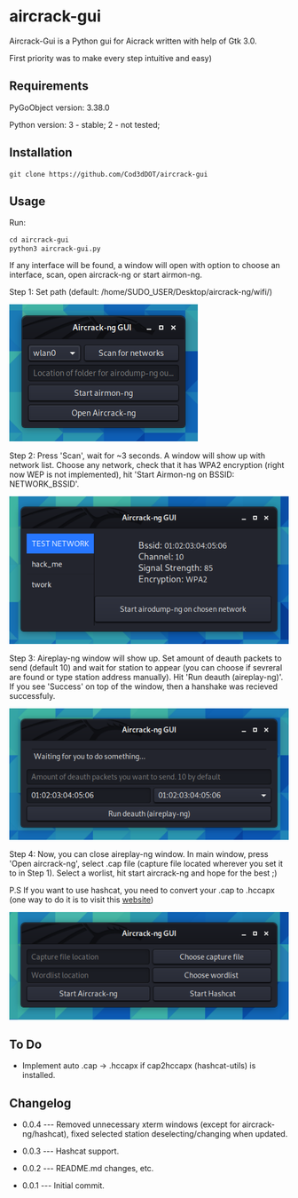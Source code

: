 # aircrack-gui

Aircrack-Gui is a Python gui for Aicrack written with help of Gtk 3.0.

First priority was to make every step intuitive and easy)

## Requirements

PyGoObject version: 3.38.0

Python version: 3 - stable; 2 - not tested;

## Installation

```
git clone https://github.com/Cod3dDOT/aircrack-gui
```

## Usage 

Run:

```
cd aircrack-gui
python3 aircrack-gui.py
```
If any interface will be found, a window will open with option to choose an interface, scan, open aircrack-ng or start airmon-ng.

Step 1: Set path (default: /home/SUDO_USER/Desktop/aircrack-ng/wifi/)

![main window](/demo/main_window.png)

Step 2: Press 'Scan', wait for ~3 seconds. A window will show up with network list. Choose any network, check that it has WPA2 encryption (right now WEP is not implemented), hit 'Start Airmon-ng on BSSID: NETWORK_BSSID'.

![scanning window](/demo/scanning_window.png)

Step 3: Aireplay-ng window will show up. Set amount of deauth packets to send (default 10) and wait for station to appear (you can choose if sevreral are found or type station address manually). Hit 'Run deauth (aireplay-ng)'. If you see 'Success' on top of the window, then a hanshake was recieved successfuly.

![aireplay-ng window](/demo/aireplay-ng_window.png)

Step 4: Now, you can close aireplay-ng window. In main window, press 'Open aircrack-ng', select .cap file (capture file located wherever you set it to in Step 1). Select a worlist, hit start aircrack-ng and hope for the best ;) 

P.S If you want to use hashcat, you need to convert your .cap to .hccapx (one way to do it is to visit this [website](https://hashcat.net/cap2hccapx/))

![aireplay-ng window](/demo/aircrack-ng_window.png)

## To Do
- Implement auto .cap -> .hccapx if cap2hccapx (hashcat-utils) is installed.

## Changelog
- 0.0.4 --- Removed unnecessary xterm windows (except for aircrack-ng/hashcat), fixed selected station deselecting/changing when updated.

- 0.0.3 --- Hashcat support.

- 0.0.2 --- README.md changes, etc.

- 0.0.1 --- Initial commit.